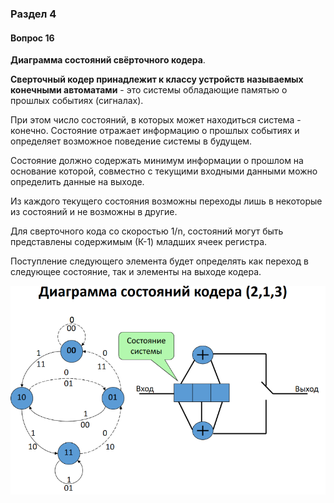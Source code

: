### Раздел 4

#### Вопрос 16

**Диаграмма состояний свёрточного кодера**.

**Сверточный кодер принадлежит к классу устройств называемых конечными автоматами** - это системы обладающие памятью о прошлых событиях (сигналах). 

При этом число состояний, в которых может находиться система - конечно. Состояние отражает информацию о прошлых событиях и определяет возможное поведение системы в будущем.

Состояние должно содержать минимум информации о прошлом на основание которой, совместно с текущими входными данными можно определить данные на выходе.

Из каждого текущего состояния возможны переходы лишь в некоторые из состояний и не возможны в другие.

Для сверточного кода со скоростью 1/n, состояний могут быть представлены содержимым (К-1) младших ячеек регистра.

Поступление следующего элемента будет определять как переход в следующее состояние, так и элементы на выходе кодера.

![image-20220622201757684](./Answer_4_16/image-20220622201757684.png)